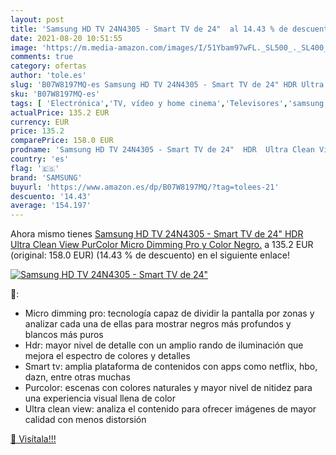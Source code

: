```yaml
---
layout: post
title: 'Samsung HD TV 24N4305 - Smart TV de 24"  al 14.43 % de descuento'
date: 2021-08-20 10:51:55
image: 'https://m.media-amazon.com/images/I/51Ybam97wFL._SL500_._SL400_.jpg'
comments: true
category: ofertas
author: 'tole.es'
slug: 'B07W8197MQ-es Samsung HD TV 24N4305 - Smart TV de 24" HDR Ultra Clean...'
sku: 'B07W8197MQ-es'
tags: [ 'Electrónica','TV, vídeo y home cinema','Televisores','samsung','smart','tv', ]
actualPrice: 135.2 EUR
currency: EUR
price: 135.2
comparePrice: 158.0 EUR
prodname: 'Samsung HD TV 24N4305 - Smart TV de 24"  HDR  Ultra Clean View  PurColor  Micro Dimming Pro y Color Negro.'
country: 'es'
flag: '🇪🇸'
brand: 'SAMSUNG'
buyurl: 'https://www.amazon.es/dp/B07W8197MQ/?tag=tolees-21'
descuento: '14.43'
average: '154.197'
---
```


Ahora mismo tienes [Samsung HD TV 24N4305 - Smart TV de 24"  HDR  Ultra Clean View  PurColor  Micro Dimming Pro y Color Negro.](https://www.amazon.es/dp/B07W8197MQ/?tag=tolees-21) a 135.2 EUR (original: 158.0 EUR) (14.43 %  de descuento) en el siguiente enlace!

[![Samsung HD TV 24N4305 - Smart TV de 24" ](https://m.media-amazon.com/images/I/51Ybam97wFL._SL500_._SL400_.jpg)](https://www.amazon.es/dp/B07W8197MQ/?tag=tolees-21)

🔎:

- Micro dimming pro: tecnología capaz de dividir la pantalla por zonas y analizar cada una de ellas para mostrar negros más profundos y blancos más puros
- Hdr: mayor nivel de detalle con un amplio rando de iluminación que mejora el espectro de colores y detalles
- Smart tv: amplia plataforma de contenidos con apps como netflix, hbo, dazn, entre otras muchas
- Purcolor: escenas con colores naturales y mayor nivel de nitidez para una experiencia visual llena de color
- Ultra clean view: analiza el contenido para ofrecer imágenes de mayor calidad con menos distorsión

[🛒 Visítala!!!](https://www.amazon.es/dp/B07W8197MQ/?tag=tolees-21)
